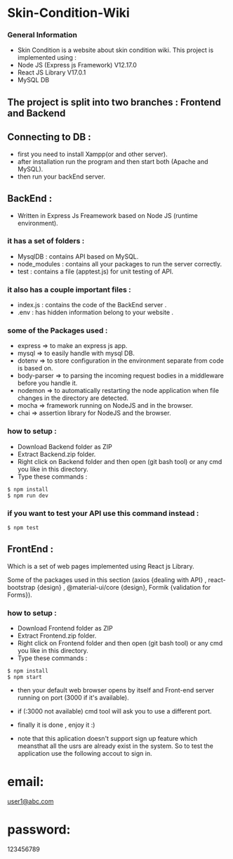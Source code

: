 # Skin-Condition-Wiki

### General Information
* Skin Condition is a website about skin condition wiki. This project is implemented using :
* Node JS (Express js Framework) V12.17.0
* React JS Library V17.0.1
* MySQL DB 

## The project is split into two branches : Frontend and Backend


## Connecting to DB :
* first you need to install Xampp(or and other server).
* after installation run the program and then start both (Apache and MySQL).
* then run your backEnd server.
        
## BackEnd : 
* Written in Express Js Freamework based on Node JS (runtime environment).

### it has a set of folders :
* MysqlDB : contains API based on MySQL.
* node_modules : contains all your packages to run the server correctly.
* test : contains a file (apptest.js) for unit testing of API.

### it also has a couple important files :
* index.js : contains the code of the BackEnd server . 
* .env : has hidden information belong to your website .

### some of the Packages used : 
* express      => to make an express js app.
* mysql        => to easily handle with mysql DB.
* dotenv       => to store configuration in the environment separate from code is based on.
* body-parser  => to parsing the incoming request bodies in a middleware before you handle it.
* nodemon      => to automatically restarting the node application when file changes in the directory are detected.
* mocha        => framework running on NodeJS and in the browser.
* chai         => assertion library for NodeJS and the browser.

### how to setup :
* Download Backend folder as ZIP
* Extract Backend.zip folder.
* Right click on Backend folder and then open (git bash tool) or any cmd you like in this directory.
* Type these commands :

```
$ npm install 
$ npm run dev
```

### if you want to test your API use this command instead : 
```
$ npm test                      
```

## FrontEnd :

Which is a set of web pages implemented using React js Library.

Some of the packages used in this section (axios {dealing with API} , react-bootstrap {design} , @material-ui/core {design}, Formik {validation for Forms}).

### how to setup :

* Download Frontend folder as ZIP
* Extract Frontend.zip folder.
* Right click on Frontend folder and then open (git bash tool) or any cmd you like in this directory.
* Type these commands :

```
$ npm install
$ npm start
```

* then your default web browser opens by itself and Front-end server running on port (3000 if it's available).

* if (:3000 not available) cmd tool will ask you to use a different port.

* finally it is done , enjoy it :)
* note that this aplication doesn't support sign up feature which meansthat all the usrs are already exist in the system. So to test the application use the following accout to sign in.
# email:
user1@abc.com

# password:
123456789
